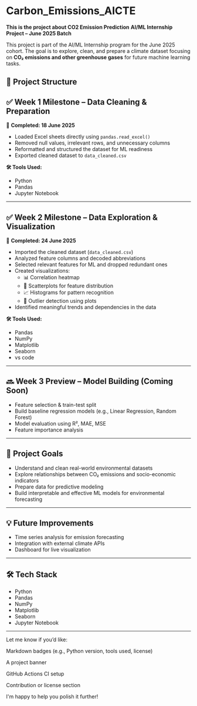 # Carbon_Emissions_AICTE

**This is the project about CO2 Emission Prediction**
**AI/ML Internship Project – June 2025 Batch**

This project is part of the AI/ML Internship program for the June 2025 cohort. The goal is to explore, clean, and prepare a climate dataset focusing on **CO₂ emissions and other greenhouse gases** for future machine learning tasks.
## 📁 Project Structure

## ✅ Week 1 Milestone – Data Cleaning & Preparation  
📅 **Completed: 18 June 2025**

- Loaded Excel sheets directly using `pandas.read_excel()`
- Removed null values, irrelevant rows, and unnecessary columns
- Reformatted and structured the dataset for ML readiness
- Exported cleaned dataset to `data_cleaned.csv`

**🛠 Tools Used:**  
- Python  
- Pandas  
- Jupyter Notebook

---

## ✅ Week 2 Milestone – Data Exploration & Visualization  
📅 **Completed: 24 June 2025**

- Imported the cleaned dataset (`data_cleaned.csv`)
- Analyzed feature columns and decoded abbreviations
- Selected relevant features for ML and dropped redundant ones
- Created visualizations:
  - 📊 Correlation heatmap
  - 🧮 Scatterplots for feature distribution
  - 📈 Histograms for pattern recognition
  - 🚨 Outlier detection using plots
- Identified meaningful trends and dependencies in the data

**🛠 Tools Used:**  
- Pandas  
- NumPy  
- Matplotlib  
- Seaborn  
- vs code

---

## 🔜 Week 3 Preview – Model Building (Coming Soon)
- Feature selection & train-test split
- Build baseline regression models (e.g., Linear Regression, Random Forest)
- Model evaluation using R², MAE, MSE
- Feature importance analysis

---

## 📌 Project Goals

- Understand and clean real-world environmental datasets
- Explore relationships between CO₂ emissions and socio-economic indicators
- Prepare data for predictive modeling
- Build interpretable and effective ML models for environmental forecasting

---

## 💡 Future Improvements

- Time series analysis for emission forecasting  
- Integration with external climate APIs  
- Dashboard for live visualization  

---

## 🛠 Tech Stack

- Python  
- Pandas  
- NumPy  
- Matplotlib  
- Seaborn  
- Jupyter Notebook  

---

Let me know if you’d like:

Markdown badges (e.g., Python version, tools used, license)

A project banner

GitHub Actions CI setup

Contribution or license section

I'm happy to help you polish it further!







